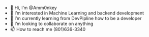 - 👋 Hi, I’m @Amm0nkey
- 👀 I’m interested in Machine Learning and backend development
- 🌱 I’m currently learning from DevPipline how to be a developer
- 💞️ I’m looking to collaborate on anything
- 📫 How to reach me (801)636-3340

<!---
Amm0nkey/Amm0nkey is a ✨ special ✨ repository because its `README.md` (this file) appears on your GitHub profile.
You can click the Preview link to take a look at your changes.
--->
